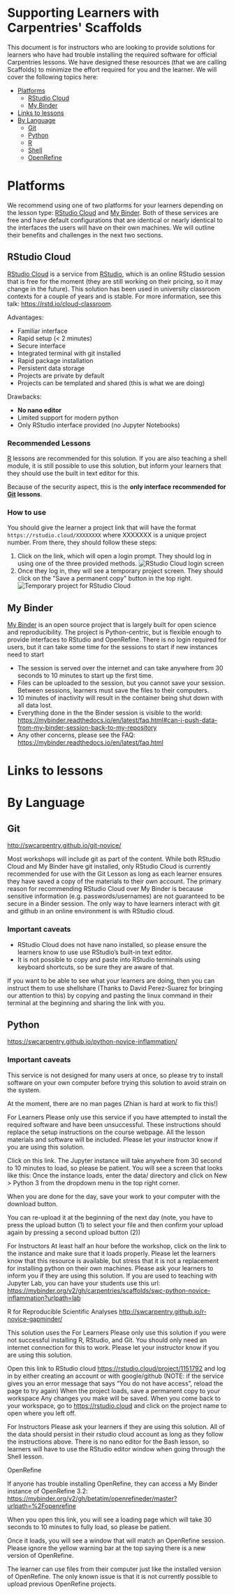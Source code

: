 # Supporting Learners with Carpentries' Scaffolds

This document is for instructors who are looking to provide solutions for learners who have had trouble installing the required software for official Carpentries lessons. We have designed these resources (that we are calling Scaffolds) to minimize the effort required for you and the learner. We will cover the following topics here:

 - [Platforms](#platforms) 
    - [RStudio Cloud](#rstudio-cloud)
    - [My Binder](#my-binder)
 - [Links to lessons](#links-to-lessons)
 - [By Language](#by-language)
    - [Git](#git)
    - [Python](#python)
    - [R](#r)
    - [Shell](#shell)
    - [OpenRefine](#openrefine)

# Platforms

We recommend using one of two platforms for your learners depending on the
lesson type: [RStudio Cloud][rs-cloud] and [My Binder][binder]. Both of these
services are free and have default configurations that are identical or nearly
identical to the interfaces the users will have on their own machines. We will
outline their benefits and challenges in the next two sections. 

## RStudio Cloud

[RStudio Cloud][rs-cloud] is a service from [RStudio](https://rstudio.com), which is an online RStudio session that is free for the moment (they are still working on their pricing, so it may change in the future). This solution has been used in university classroom contexts for a couple of years and is stable. For more information, see this talk: <https://rstd.io/cloud-classroom>.

Advantages:

 - Familiar interface
 - Rapid setup (< 2 minutes)
 - Secure interface
 - Integrated terminal with git installed
 - Rapid package installation
 - Persistent data storage
 - Projects are private by default
 - Projects can be templated and shared (this is what we are doing)

Drawbacks:
 
 - **No nano editor**
 - Limited support for modern python
 - Only RStudio interface provided (no Jupyter Notebooks)

### Recommended Lessons

[R](#r) lessons are recommended for this solution. If you are also teaching a
shell module, it is still possible to use this solution, but inform your learners
that they should use the built in text editor for this. 

Because of the security aspect, this is the **only interface recommended for
[Git](#git) lessons**.

### How to use

You should give the learner a project link that will have the format
`https://rstudio.cloud/XXXXXXXX` where XXXXXXX is a unique project number. From
there, they should follow these steps:

1. Click on the link, which will open a login prompt. They should log in using
   one of the three provided methods.
   ![RStudio Cloud login screen](img/rstudio-login.png)
2. Once they log in, they will see a temporary project screen. They should click on the "Save a permanent copy" button in the top right.
   <img src="img/temp-proj.png" alt="Temporary project for RStudio Cloud"/>







## My Binder

[My Binder][binder] is an open source project that is largely built for open science and reproducibility. The project is Python-centric, but is flexible enough to provide interfaces to RStudio and OpenRefine. There is no login required for users, but it can take some time for the sessions to start if new instances need to start

 - The session is served over the internet and can take anywhere from 30
   seconds to 10 minutes to start up the first time. 
 - Files can be uploaded to the session, but you cannot save your session. 
   Between sessions, learners must save the files to their computers.
 - 10 minutes of inactivity will result in the container being shut down with all data lost. 
 - Everything done in the the Binder session is visible to the world: <https://mybinder.readthedocs.io/en/latest/faq.html#can-i-push-data-from-my-binder-session-back-to-my-repository>
 - Any other concerns, please see the FAQ: https://mybinder.readthedocs.io/en/latest/faq.html 

# Links to lessons

# By Language

## Git

<http://swcarpentry.github.io/git-novice/>

Most workshops will include git as part of the content. While both RStudio
Cloud and My Binder have git installed, only RStudio Cloud is currently
recommended for use with the Git Lesson as long as each learner ensures they
have saved a copy of the materials to their own account. The primary reason for
recommending RStudio Cloud over My Binder is because sensitive information
(e.g. passwords/usernames) are not guaranteed to be secure in a Binder session.
The only way to have learners interact with git and github in an online
environment is with RStudio cloud. 

### Important caveats

 - RStudio Cloud does not have nano installed, so please ensure the learners 
   know to use use RStudio’s built-in text editor. 
 - It is not possible to copy and paste into RStudio terminals using keyboard
   shortcuts, so be sure they are aware of that. 

If you want to be able to see what your learners are doing, then you can
instruct them to use shellshare (Thanks to David Perez-Suarez for bringing our
attention to this) by copying and pasting the linux command in their terminal
at the beginning and sharing the link with you.

## Python

<https://swcarpentry.github.io/python-novice-inflammation/> 

### Important caveats

This service is not designed for many users at once, so please try to install
software on your own computer before trying this solution to avoid strain on
the system.

At the moment, there are no man pages (Zhian is hard at work to fix this!)

For Learners
Please only use this service if you have attempted to install the required software and have been unsuccessful. These instructions should replace the setup instructions on the course webpage. All the lesson materials and software will be included. Please let your instructor know if you are using this solution.

Click on this link. The Jupyter instance will take anywhere from 30 second to 10 minutes to load, so please be patient. You will see a screen that looks like this: 
Once the instance loads, enter the data/ directory and click on New > Python 3 from the dropdown menu in the top right corner. 

When you are done for the day, save your work to your computer with the download button.

You can re-upload it at the beginning of the next day (note, you have to press the upload button (1) to select your file and then confirm your upload again by pressing a second upload button (2))

For Instructors
At least half an hour before the workshop, click on the link to the instance and make sure that it loads properly. Please let the learners know that this resource is available, but stress that it is not a replacement for installing python on their own machines. Please ask your learners to inform you if they are using this solution. If you are used to teaching with Jupyter Lab, you can have your students use this url: https://mybinder.org/v2/gh/carpentries/scaffolds/swc-python-novice-inflammation?urlpath=lab 



R for Reproducible Scientific Analyses
<http://swcarpentry.github.io/r-novice-gapminder/>

This solution uses the 
For Learners
Please only use this solution if you were not successful installing R, RStudio, and Git. You should only need an internet connection for this to work. Please let your instructor know if you are using this solution.

Open this link to RStudio cloud <https://rstudio.cloud/project/1151792> and log in by either creating an account or with google/github
(NOTE: if the service gives you an error message that says “You do not have access”, reload the page to try again)
When the project loads, save a permanent copy to your workspace
Any changes you make will be saved. When you come back to your workspace, go to https://rstudio.cloud and click on the project name to open where you left off.

For Instructors
Please ask your learners if they are using this solution. All of the data should persist in their rstudio cloud account as long as they follow the instructions above. There is no nano editor for the Bash lesson, so learners will have to use the RStudio editor window when going through the Shell lesson.


OpenRefine

If anyone has trouble installing OpenRefine, they can access a My Binder instance of OpenRefine 3.2: https://mybinder.org/v2/gh/betatim/openrefineder/master?urlpath=%2Fopenrefine 

When you open this link, you will see a loading page which will take 30 seconds to 10 minutes to fully load, so please be patient.

Once it loads, you will see a window that will match an OpenRefine session. Please ignore the yellow warning bar at the top saying there is a new version of OpenRefine.



The learner can use files from their computer just like the installed version of OpenRefine. The only known issue is that it is not currently possible to upload previous OpenRefine projects. 


[binder]: https://mybinder.org
[jupyter]: https://jupyter.org/ 
[rs-cloud]: https://rstudio.cloud 
[rstudio]: https://rstudio.com 
[co-lab]: https://colab.research.google.com/
[co-calc]: https://cocalc.com/ 
[cyverse]: https://cyverse.org/atmosphere  
